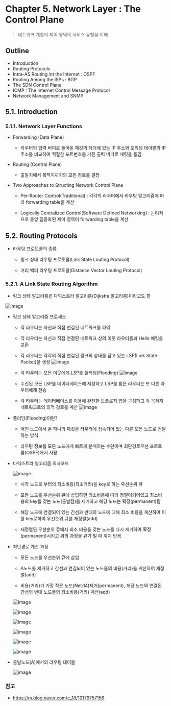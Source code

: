 # Chapter 5. Network Layer : The Control Plane
> 네트워크 계층의 제어 영역의 서비스 유형을 이해

## Outline
- Introduction
- Routing Protocols
- Intra-AS Routing int the Internet : OSPF
- Routing Among the ISPs : BGP
- The SDN Control Plane
- ICMP : The Internet Control Message Protocol
- Network Management and SNMP

## 5.1. Introduction

### 5.1.1. Network Layer Functions

- Forwarding (Data Plane)

	- 라우터의 입력 버퍼로 들어온 패킷의 헤더에 있는 IP 주소와 포워딩 테이블의 IP 주소를 비교하여 적절한 포트번호를 가진 출력 버퍼로 패킷을 옮김

- Routing (Control Plane)

	- 출발지에서 목적지까지의 모든 경로를 결정

- Two Approaches to Structing Network Control Plane

	- Per-Router Control(Traditional) : 각각의 라우터에서 라우팅 알고리즘에 따라 forwarding table을 계산
	
	- Logically Centralized Control(Software Defined Networking) : 논리적으로 중앙 집중화된 제어 영역이 forwarding table을 계산
	
## 5.2. Routing Protocols

- 라우팅 프로토콜의 종류

	- 링크 상태 라우팅 프로토콜(Link State Louting Protocol)
	
	- 거리 벡터 라우팅 프로토콜(Distance Vector Louting Protocol)
	
### 5.2.1. A Link State Routing Algorithm

- 링크 상태 알고리즘은 다익스트라 알고리즘(Dijkstra 알고리즘)이라고도 함

![image](https://user-images.githubusercontent.com/66773320/103451479-cf1fa700-4d07-11eb-8a2b-29b8f4d5e331.png)

- 링크 상태 알고리즘 프로세스

	- 각 라우터는 자신과 직접 연결된 네트워크를 파악
	
	- 각 라우터는 자신과 직접 연결된 네트워크 상의 이웃 라우터들과 Hello 패킷을 교환
	
	- 각 라우터는 각각의 직접 연결된 링크의 상태를 담고 있는 LSP(Link State Packet)을 생성
	![image](https://user-images.githubusercontent.com/66773320/103451488-e65e9480-4d07-11eb-9e82-34e871680922.png)
	
	- 각 라우터는 모든 이웃에게 LSP를 플러딩(Flooding)
	![image](https://user-images.githubusercontent.com/66773320/103451492-fbd3be80-4d07-11eb-9f33-96a59eb28e62.png)
	
	- 수신된 모든 LSP를 데이터베이스에 저장하고 LSP를 받은 라우터는 또 다른 라우터에게 전송
	
	- 각 라우터는 데이터베이스를 이용해 완전한 토폴로지 맵을 구성하고 각 목적지 네트워크로의 최적 경로를 계산
	![image](https://user-images.githubusercontent.com/66773320/103451506-1d34aa80-4d08-11eb-9dee-e9cd9748287e.png)

- 플러딩(Flooding)이란?

	- 어떤 노드에서 온 하나의 패킷을 라우터에 접속되어 있는 다른 모든 노드로 전달하는 방식
	
	- 라우팅 정보를 모든 노드에게 빠르게 분배하는 수단이며 최단경로우선 프로토콜(OSPF)에서 사용

- 다익스트라 알고리즘 의사코드

	![image](https://user-images.githubusercontent.com/66773320/103453822-3564f380-4d21-11eb-9f7c-bc8ab480b5b5.png)
	
	- 시작 노드로 부터의 최소비용(최소거리)을 key로 하는 우선순위 큐
	
	- 모든 노드를 우선순위 큐에 삽입하면 최소비용에 따라 정렬이되어있고 최소비용의 key를 갖는 노드(출발점)를 제거하고 해당 노드는 확정(permanent)됨
	
	- 해당 노드에 연결되어 있는 간선과 반대의 노드에 대해 최소 비용을 계산하여 이를 key로하여 우선순위 큐를 재정렬(add)
	
	- 재정렬된 우선순위 큐에서 최소 비용을 갖는 노드를 다시 제거하여 확정(permanent)시키고 위의 과정을 큐가 빌 때 까지 반복
	
- 최단경로 계산 과정

	- 모든 노드를 우선순위 큐에 삽입 
	
	- A노드를 제거하고 간선과 연결되어 있는 노드들의 비용(거리)을 계산하여 재정렬(add)
	
	- 비용(거리)가 가장 작은 노드(Net:14)제거(permanent), 해당 노드와 연결된 간선의 반대 노드들의 최소비용(거리) 계산(add)
	
	![image](https://user-images.githubusercontent.com/66773320/103453548-99d28380-4d1e-11eb-9fd5-871a8f135fc7.png)
	
	![image](https://user-images.githubusercontent.com/66773320/103453552-a35beb80-4d1e-11eb-8f30-62ac2a713996.png)

	![image](https://user-images.githubusercontent.com/66773320/103453559-ace55380-4d1e-11eb-8a0d-275456590572.png)
	
	![image](https://user-images.githubusercontent.com/66773320/103453566-bc649c80-4d1e-11eb-8eb4-54efcec40b5f.png)
	
	![image](https://user-images.githubusercontent.com/66773320/103453569-c4bcd780-4d1e-11eb-91d1-106b1548a5fc.png)
	
	![image](https://user-images.githubusercontent.com/66773320/103453586-d9996b00-4d1e-11eb-881b-42b65bb8734a.png)

- 출발노드(A)에서의 라우팅 테이블
	
	![image](https://user-images.githubusercontent.com/66773320/103454219-26804000-4d25-11eb-87fc-252059ccfc31.png)
	
### 참고

- https://m.blog.naver.com/c_18/10179757156